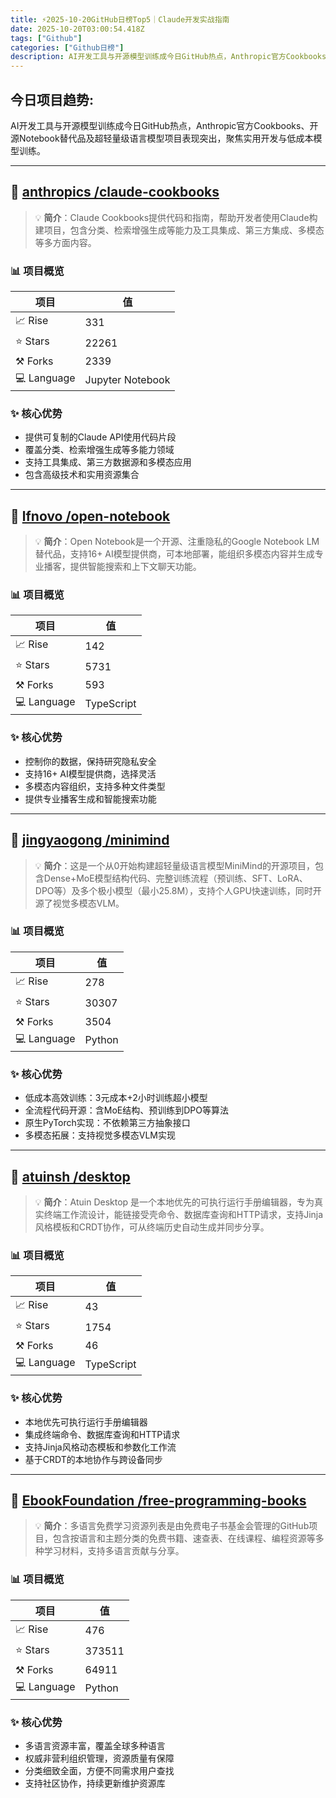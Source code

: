 ```yaml
---
title: ⚡️2025-10-20GitHub日榜Top5｜Claude开发实战指南
date: 2025-10-20T03:00:54.418Z
tags: ["Github"]
categories: ["Github日榜"]
description: AI开发工具与开源模型训练成今日GitHub热点，Anthropic官方Cookbooks、开源Notebook替代品及超轻量级语言模型项目表现突出，聚焦实用开发与低成本模型训练。
---
```

## **今日项目趋势:**

AI开发工具与开源模型训练成今日GitHub热点，Anthropic官方Cookbooks、开源Notebook替代品及超轻量级语言模型项目表现突出，聚焦实用开发与低成本模型训练。

---
## 🚀 [anthropics /claude-cookbooks](https://github.com/anthropics/claude-cookbooks)

> 💡 **简介**：Claude Cookbooks提供代码和指南，帮助开发者使用Claude构建项目，包含分类、检索增强生成等能力及工具集成、第三方集成、多模态等多方面内容。

### 📊 项目概览
| 项目 | 值 |
|------|----|
| 📈 Rise | 331 |
| ⭐ Stars | 22261 |
| ⚒️ Forks | 2339 |
| 💻 Language | Jupyter Notebook |

### ✨ 核心优势
- 提供可复制的Claude API使用代码片段
- 覆盖分类、检索增强生成等多能力领域
- 支持工具集成、第三方数据源和多模态应用
- 包含高级技术和实用资源集合

---
## 🚀 [lfnovo /open-notebook](https://github.com/lfnovo/open-notebook)

> 💡 **简介**：Open Notebook是一个开源、注重隐私的Google Notebook LM替代品，支持16+ AI模型提供商，可本地部署，能组织多模态内容并生成专业播客，提供智能搜索和上下文聊天功能。

### 📊 项目概览
| 项目 | 值 |
|------|----|
| 📈 Rise | 142 |
| ⭐ Stars | 5731 |
| ⚒️ Forks | 593 |
| 💻 Language | TypeScript |

### ✨ 核心优势
- 控制你的数据，保持研究隐私安全
- 支持16+ AI模型提供商，选择灵活
- 多模态内容组织，支持多种文件类型
- 提供专业播客生成和智能搜索功能

---
## 🚀 [jingyaogong /minimind](https://github.com/jingyaogong/minimind)

> 💡 **简介**：这是一个从0开始构建超轻量级语言模型MiniMind的开源项目，包含Dense+MoE模型结构代码、完整训练流程（预训练、SFT、LoRA、DPO等）及多个极小模型（最小25.8M），支持个人GPU快速训练，同时开源了视觉多模态VLM。

### 📊 项目概览
| 项目 | 值 |
|------|----|
| 📈 Rise | 278 |
| ⭐ Stars | 30307 |
| ⚒️ Forks | 3504 |
| 💻 Language | Python |

### ✨ 核心优势
- 低成本高效训练：3元成本+2小时训练超小模型
- 全流程代码开源：含MoE结构、预训练到DPO等算法
- 原生PyTorch实现：不依赖第三方抽象接口
- 多模态拓展：支持视觉多模态VLM实现

---
## 🚀 [atuinsh /desktop](https://github.com/atuinsh/desktop)

> 💡 **简介**：Atuin Desktop 是一个本地优先的可执行运行手册编辑器，专为真实终端工作流设计，能链接受壳命令、数据库查询和HTTP请求，支持Jinja风格模板和CRDT协作，可从终端历史自动生成并同步分享。

### 📊 项目概览
| 项目 | 值 |
|------|----|
| 📈 Rise | 43 |
| ⭐ Stars | 1754 |
| ⚒️ Forks | 46 |
| 💻 Language | TypeScript |

### ✨ 核心优势
- 本地优先可执行运行手册编辑器
- 集成终端命令、数据库查询和HTTP请求
- 支持Jinja风格动态模板和参数化工作流
- 基于CRDT的本地协作与跨设备同步

---
## 🚀 [EbookFoundation /free-programming-books](https://github.com/EbookFoundation/free-programming-books)

> 💡 **简介**：多语言免费学习资源列表是由免费电子书基金会管理的GitHub项目，包含按语言和主题分类的免费书籍、速查表、在线课程、编程资源等多种学习材料，支持多语言贡献与分享。

### 📊 项目概览
| 项目 | 值 |
|------|----|
| 📈 Rise | 476 |
| ⭐ Stars | 373511 |
| ⚒️ Forks | 64911 |
| 💻 Language | Python |

### ✨ 核心优势
- 多语言资源丰富，覆盖全球多种语言
- 权威非营利组织管理，资源质量有保障
- 分类细致全面，方便不同需求用户查找
- 支持社区协作，持续更新维护资源库